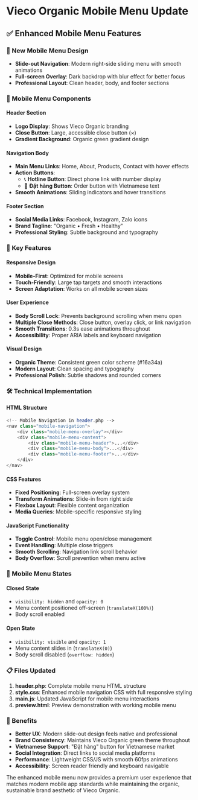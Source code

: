 # Vieco Organic Mobile Menu Update

## ✅ Enhanced Mobile Menu Features

### 🚀 New Mobile Menu Design

- **Slide-out Navigation**: Modern right-side sliding menu with smooth animations
- **Full-screen Overlay**: Dark backdrop with blur effect for better focus
- **Professional Layout**: Clean header, body, and footer sections

### 📱 Mobile Menu Components

#### Header Section

- **Logo Display**: Shows Vieco Organic branding
- **Close Button**: Large, accessible close button (×)
- **Gradient Background**: Organic green gradient design

#### Navigation Body

- **Main Menu Links**: Home, About, Products, Contact with hover effects
- **Action Buttons**:
  - 📞 **Hotline Button**: Direct phone link with number display
  - 🛒 **Đặt hàng Button**: Order button with Vietnamese text
- **Smooth Animations**: Sliding indicators and hover transitions

#### Footer Section

- **Social Media Links**: Facebook, Instagram, Zalo icons
- **Brand Tagline**: "Organic • Fresh • Healthy"
- **Professional Styling**: Subtle background and typography

### 🎨 Key Features

#### Responsive Design

- **Mobile-First**: Optimized for mobile screens
- **Touch-Friendly**: Large tap targets and smooth interactions
- **Screen Adaptation**: Works on all mobile screen sizes

#### User Experience

- **Body Scroll Lock**: Prevents background scrolling when menu open
- **Multiple Close Methods**: Close button, overlay click, or link navigation
- **Smooth Transitions**: 0.3s ease animations throughout
- **Accessibility**: Proper ARIA labels and keyboard navigation

#### Visual Design

- **Organic Theme**: Consistent green color scheme (#16a34a)
- **Modern Layout**: Clean spacing and typography
- **Professional Polish**: Subtle shadows and rounded corners

### 🛠️ Technical Implementation

#### HTML Structure

```php
<!-- Mobile Navigation in header.php -->
<nav class="mobile-navigation">
    <div class="mobile-menu-overlay"></div>
    <div class="mobile-menu-content">
        <div class="mobile-menu-header">...</div>
        <div class="mobile-menu-body">...</div>
        <div class="mobile-menu-footer">...</div>
    </div>
</nav>
```

#### CSS Features

- **Fixed Positioning**: Full-screen overlay system
- **Transform Animations**: Slide-in from right side
- **Flexbox Layout**: Flexible content organization
- **Media Queries**: Mobile-specific responsive styling

#### JavaScript Functionality

- **Toggle Control**: Mobile menu open/close management
- **Event Handling**: Multiple close triggers
- **Smooth Scrolling**: Navigation link scroll behavior
- **Body Overflow**: Scroll prevention when menu active

### 🎯 Mobile Menu States

#### Closed State

- `visibility: hidden` and `opacity: 0`
- Menu content positioned off-screen (`translateX(100%)`)
- Body scroll enabled

#### Open State

- `visibility: visible` and `opacity: 1`
- Menu content slides in (`translateX(0)`)
- Body scroll disabled (`overflow: hidden`)

### 📋 Files Updated

1. **header.php**: Complete mobile menu HTML structure
2. **style.css**: Enhanced mobile navigation CSS with full responsive styling
3. **main.js**: Updated JavaScript for mobile menu interactions
4. **preview.html**: Preview demonstration with working mobile menu

### 🌟 Benefits

- **Better UX**: Modern slide-out design feels native and professional
- **Brand Consistency**: Maintains Vieco Organic green theme throughout
- **Vietnamese Support**: "Đặt hàng" button for Vietnamese market
- **Social Integration**: Direct links to social media platforms
- **Performance**: Lightweight CSS/JS with smooth 60fps animations
- **Accessibility**: Screen reader friendly and keyboard navigable

The enhanced mobile menu now provides a premium user experience that matches modern mobile app standards while maintaining the organic, sustainable brand aesthetic of Vieco Organic.

